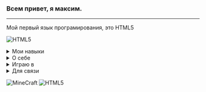 <h3>Всем привет, я максим.</h3>
<hr size="5">
<p>Мой первый язык програмирования, это HTML5</p>

![HTML5](https://img.shields.io/badge/html5-%23E34F26.svg?style=for-the-badge&logo=html5&logoColor=white)
<details><summary>Мои навыки</summary>
   HTML5<br>
   BAT/CMD<br>
   VBScript<br>
   Scratch<br>
</details>
<details><summary>О себе</summary>
Возраст 12 лет<br>
Изучаю языки программирования с 11
</details>
<details><summary>Играю в</summary>
Minecraft<br> Paper Minecraft<br> 3008 [roblox]<br> WorldBox<br> EaglerCraft<br> Clash of Clans<br> Hay Day</details>
<details><summary>Для связи</summary>
<hr size="5">
<a href="maxalex0306a@gmail.com" mail to><button>GMail</button></a>
<hr size="5">
</details>


![MineCraft](https://img.shields.io/badge/MineCraft-green)
![HTML5](https://img.shields.io/badge/HTML5-orange)
